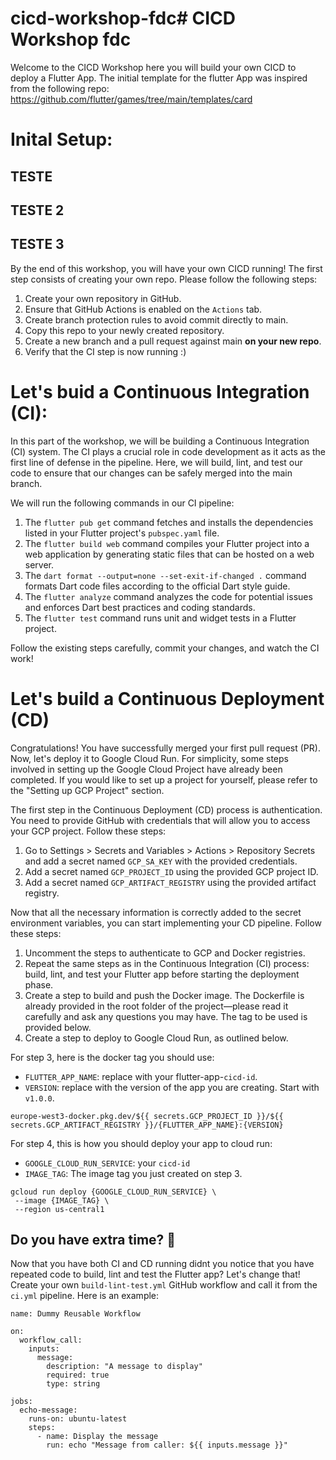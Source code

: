 # cicd-workshop-fdc# CICD Workshop fdc

Welcome to the CICD Workshop here you will build your own CICD to deploy a Flutter App. The initial template for the flutter App was inspired from the following repo: https://github.com/flutter/games/tree/main/templates/card

# Inital Setup:

## TESTE ##
## TESTE 2 ##
## TESTE 3 ##

By the end of this workshop, you will have your own CICD running! The first step consists of creating your own repo. Please follow the following steps: 
1. Create your own repository in GitHub. 
2. Ensure that GitHub Actions is enabled on the `Actions` tab.
3. Create branch protection rules to avoid commit directly to main. 
4. Copy this repo to your newly created repository. 
5. Create a new branch and a pull request against main **on your new repo**. 
6. Verify that the CI step is now running :)

# Let's buid a Continuous Integration (CI):

In this part of the workshop, we will be building a Continuous Integration (CI) system. The CI plays a crucial role in code development as it acts as the first line of defense in the pipeline. Here, we will build, lint, and test our code to ensure that our changes can be safely merged into the main branch.

We will run the following commands in our CI pipeline:

1. The `flutter pub get` command fetches and installs the dependencies listed in your Flutter project's `pubspec.yaml` file.
2. The `flutter build web` command compiles your Flutter project into a web application by generating static files that can be hosted on a web server.
3. The `dart format --output=none --set-exit-if-changed .` command formats Dart code files according to the official Dart style guide.
4. The `flutter analyze` command analyzes the code for potential issues and enforces Dart best practices and coding standards.
5. The `flutter test` command runs unit and widget tests in a Flutter project.

Follow the existing steps carefully, commit your changes, and watch the CI work!

# Let's build a Continuous Deployment (CD)

Congratulations! You have successfully merged your first pull request (PR). Now, let's deploy it to Google Cloud Run. For simplicity, some steps involved in setting up the Google Cloud Project have already been completed. If you would like to set up a project for yourself, please refer to the "Setting up GCP Project" section.

The first step in the Continuous Deployment (CD) process is authentication. You need to provide GitHub with credentials that will allow you to access your GCP project. Follow these steps:

1. Go to Settings > Secrets and Variables > Actions > Repository Secrets and add a secret named `GCP_SA_KEY` with the provided credentials.
2. Add a secret named `GCP_PROJECT_ID` using the provided GCP project ID.
3. Add a secret named `GCP_ARTIFACT_REGISTRY` using the provided artifact registry.

Now that all the necessary information is correctly added to the secret environment variables, you can start implementing your CD pipeline. Follow these steps:

1. Uncomment the steps to authenticate to GCP and Docker registries.
2. Repeat the same steps as in the Continuous Integration (CI) process: build, lint, and test your Flutter app before starting the deployment phase.
3. Create a step to build and push the Docker image. The Dockerfile is already provided in the root folder of the project—please read it carefully and ask any questions you may have. The tag to be used is provided below.
4. Create a step to deploy to Google Cloud Run, as outlined below.

For step 3, here is the docker tag you should use:
- `FLUTTER_APP_NAME`: replace with your flutter-app-`cicd-id`.
- `VERSION`: replace with the version of the app you are creating. Start with `v1.0.0`. 
```
europe-west3-docker.pkg.dev/${{ secrets.GCP_PROJECT_ID }}/${{ secrets.GCP_ARTIFACT_REGISTRY }}/{FLUTTER_APP_NAME}:{VERSION}
```
For step 4, this is how you should deploy your app to cloud run:
- `GOOGLE_CLOUD_RUN_SERVICE`: your `cicd-id`
- `IMAGE_TAG`: The image tag you just created on step 3.
```
gcloud run deploy {GOOGLE_CLOUD_RUN_SERVICE} \
 --image {IMAGE_TAG} \
 --region us-central1
```

## Do you have extra time? 🤔

Now that you have both CI and CD running didnt you notice that you have repeated code to build, lint and test the Flutter app? Let's change that! Create your own `build-lint-test.yml` GitHub workflow and call it from the `ci.yml` pipeline. Here is an example:

```
name: Dummy Reusable Workflow

on:
  workflow_call:
    inputs:
      message:
        description: "A message to display"
        required: true
        type: string

jobs:
  echo-message:
    runs-on: ubuntu-latest
    steps:
      - name: Display the message
        run: echo "Message from caller: ${{ inputs.message }}"
```